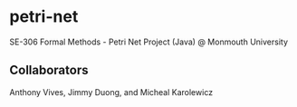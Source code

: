 # petri-net
SE-306 Formal Methods - Petri Net Project (Java) @ Monmouth University

Collaborators
----------------
Anthony Vives, Jimmy Duong, and Micheal Karolewicz
